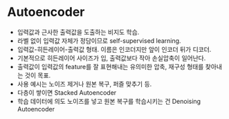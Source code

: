 # Autoencoder

-  입력값과 근사한 출력값을 도출하는 비지도 학습.
-  라벨 없이 입력값 자체가 정담이므로 self-supervised learning.
-  입력값-히든레이어-출력값 형태. 이름은 인코더지만 앞이 인코더 뒤가 디코더.
-  기본적으로 히든레이어 사이즈가 입, 출력값보다 작아 손실압축이 일어난다.
-  출력값이 입력값의 feature를 잘 표현해내는 유의미한 압축, 재구성 형태를 찾아내는 것이 목표.
-  사용 예시는 노이즈 제거나 원본 복구, 퍼즐 맞추기 등.
-  다층이 쌓이면 Stacked Autoencoder
-  학습 데이터에 의도 노이즈를 넣고 원본 복구를 학습시키는 건 Denoising Autoencoder
